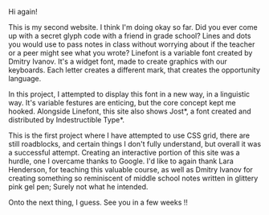 Hi again!

This is my second website. I think I'm doing okay so far.
Did you ever come up with a secret glyph code with a friend in grade school? Lines and dots you would use to 
pass notes in class without worrying about if the teacher or a peer might see what you wrote?
Linefont is a variable font created by Dmitry Ivanov. It's a widget font, made to create graphics with our 
keyboards. Each letter creates a different mark, that creates the opportunity language.

In this project, I attempted to display this font in a new way, in a linguistic way. It's variable festures 
are enticing, but the core concept kept me hooked. Alongside Linefont, this site also shows Jost*, a font 
created and distributed by Indestructible Type*.

This is the first project where I have attempted to use CSS grid, there are still roadblocks, and certain 
things I don't fully understand, but overall it was a successful attempt.
Creating an interactive portion of this site was a hurdle, one I overcame thanks to Google.
I'd like to again thank Lara Henderson, for teaching this valuable course, as well as Dmitry Ivanov for 
creating something so reminiscent of middle school notes written in glittery pink gel pen; Surely not what he 
intended.

Onto the next thing, I guess. See you in a few weeks !!